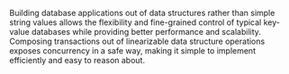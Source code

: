 Building database applications out of data structures rather than simple string values allows the flexibility and fine-grained control of typical key-value databases while providing better performance and scalability. Composing transactions out of linearizable data structure operations exposes concurrency in a safe way, making it simple to implement efficiently and easy to reason about.
